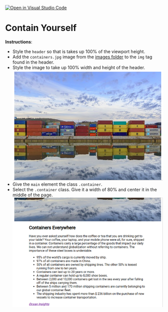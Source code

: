 [![Open in Visual Studio Code](https://classroom.github.com/assets/open-in-vscode-c66648af7eb3fe8bc4f294546bfd86ef473780cde1dea487d3c4ff354943c9ae.svg)](https://classroom.github.com/online_ide?assignment_repo_id=9685802&assignment_repo_type=AssignmentRepo)
# Contain Yourself

**Instructions**: 
* Style the `header` so that is takes up 100% of the viewport height. 
* Add the `containers.jpg` image from the [images folder](./images/) to the `img` tag found in the header.
* Style the image to take up 100% width and height of the header. 
![header-mock](/images/header.png)
* Give the `main` element the class `.container`. 
* Select the `.container` class. Give it a width of 80% and center it in the middle of the page.
![main-mock](/images/main.png)